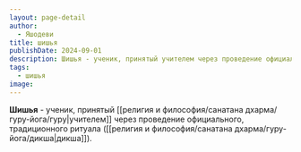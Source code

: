 ```yaml
---
layout: page-detail
author:
  - Яшодеви
title: шишья
publishDate: 2024-09-01
description: Шишья - ученик, принятый учителем через проведение официального, традиционного ритуала.
tags:
  - шишья
image:
---
```

**Шишья** - ученик, принятый [[религия и философия/санатана дхарма/гуру-йога/гуру|учителем]] через проведение официального, традиционного ритуала ([[религия и философия/санатана дхарма/гуру-йога/дикша|дикша]]).

